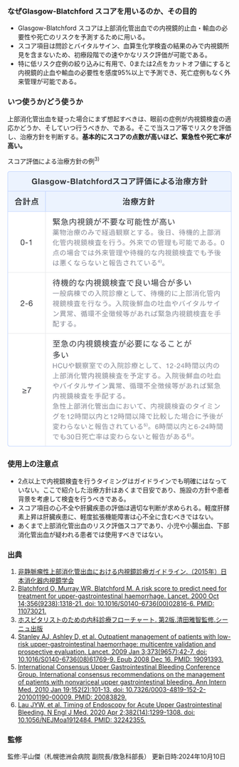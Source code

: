 ### なぜGlasgow-Blatchford スコアを用いるのか、その目的

* Glasgow-Blatchford スコアは上部消化管出血での内視鏡的止血・輸血の必要性や死亡のリスクを予測するために用いる。
* スコア項目は問診とバイタルサイン、血算生化学検査の結果のみで内視鏡所見を含まないため、初療段階での速やかなリスク評価が可能である。
* 特に低リスク症例の絞り込みに有用で、0または2点をカットオフ値にすると内視鏡的止血や輸血の必要性を感度95%以上で予測でき、死亡症例もなく外来管理が可能である。

### いつ使うか/どう使うか

上部消化管出血を疑った場合にまず想起すべきは、眼前の症例が内視鏡検査の適応かどうか、そしていつ行うべきか、である。そこで当スコア等でリスクを評価し、治療方針を判断する。**基本的にスコアの点数が高いほど、緊急性や死亡率が高い。**

スコア評価による治療方針の例<sup>3)</sup>

![スコア評価による治療方針の例](./img/06-Glasgow-Blatchford-02.png)

### 使用上の注意点

* 2点以上で内視鏡検査を行うタイミングはガイドラインでも明確にはなっていない。ここで紹介した治療方針はあくまで目安であり、施設の方針や患者背景を考慮して検査を行うべきである。
* スコア項目の心不全や肝臓疾患の評価は適切な判断が求められる。軽度肝酵素上昇は肝臓疾患に、軽度拡張機能障害は心不全に含むべきではない。
* あくまで上部消化管出血のリスク評価スコアであり、小児や小腸出血、下部消化管出血が疑われる患者では使用すべきではない。

### 出典

1. [非静脈瘤性上部消化管出血における内視鏡診療ガイドライン.（2015年）日本消化器内視鏡学会](https://www.jstage.jst.go.jp/article/gee/57/8/57_1648/_pdf/-char/ja)  
2. [Blatchford O, Murray WR, Blatchford M. A risk score to predict need for treatment for upper-gastrointestinal haemorrhage. Lancet. 2000 Oct 14;356(9238):1318-21. doi: 10.1016/S0140-6736(00)02816-6. PMID: 11073021.](https://pubmed.ncbi.nlm.nih.gov/11073021/)  
3. [ホスピタリストのための内科診療フローチャート. 第2版.清田雅智監修.シーニュ出版](https://www.amazon.co.jp/dp/4990950550/)  
4. [Stanley AJ, Ashley D, et al. Outpatient management of patients with low-risk upper-gastrointestinal haemorrhage: multicentre validation and prospective evaluation. Lancet. 2009 Jan 3;373(9657):42-7. doi: 10.1016/S0140-6736(08)61769-9. Epub 2008 Dec 16. PMID: 19091393.](https://pubmed.ncbi.nlm.nih.gov/19091393/)  
5. [International Consensus Upper Gastrointestinal Bleeding Conference Group. International consensus recommendations on the management of patients with nonvariceal upper gastrointestinal bleeding. Ann Intern Med. 2010 Jan 19;152(2):101-13. doi: 10.7326/0003-4819-152-2-201001190-00009. PMID: 20083829.](https://pubmed.ncbi.nlm.nih.gov/20083829/)  
6. [Lau JYW, et al. Timing of Endoscopy for Acute Upper Gastrointestinal Bleeding. N Engl J Med. 2020 Apr 2;382(14):1299-1308. doi: 10.1056/NEJMoa1912484. PMID: 32242355.](https://pubmed.ncbi.nlm.nih.gov/32242355/)  

### 監修
監修:平山傑（札幌徳洲会病院 副院長/救急科部長）
更新日時:2024年10月10日